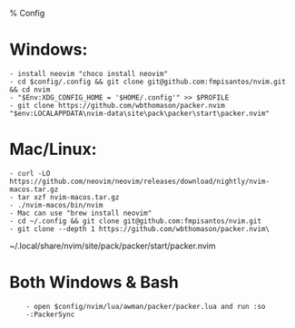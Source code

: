 % Config
# Windows: 
    - install neovim "choco install neovim"
    - cd $config/.config && git clone git@github.com:fmpisantos/nvim.git && cd nvim
    - "$Env:XDG_CONFIG_HOME = '$HOME/.config'" >> $PROFILE
    - git clone https://github.com/wbthomason/packer.nvim "$env:LOCALAPPDATA\nvim-data\site\pack\packer\start\packer.nvim"

# Mac/Linux:
    - curl -LO https://github.com/neovim/neovim/releases/download/nightly/nvim-macos.tar.gz
    - tar xzf nvim-macos.tar.gz
    - ./nvim-macos/bin/nvim
    - Mac can use "brew install neovim"
    - cd ~/.config && git clone git@github.com:fmpisantos/nvim.git
    - git clone --depth 1 https://github.com/wbthomason/packer.nvim\
 ~/.local/share/nvim/site/pack/packer/start/packer.nvim

# Both Windows & Bash
        - open $config/nvim/lua/awman/packer/packer.lua and run :so 
        -:PackerSync 
